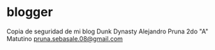 # blogger
Copia de seguridad de mi blog Dunk Dynasty
Alejandro Pruna 
2do "A" Matutino
pruna.sebasale.08@gmail.com
